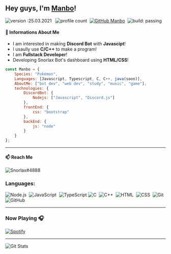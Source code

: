 ## Hey guys, I'm <a href="https://github.com/Jam-Manbo" target="_blank">Manbo</a>!
![version :25.03.2021](https://img.shields.io/badge/version-13.07.2021-informational) &nbsp;
![profile count](https://komarev.com/ghpvc/?username=Jam-Manbo&color=red)&nbsp;
[![GitHub Manbo](https://img.shields.io/github/followers/Jam-Manbo?label=follow&style=social)](https://github.com/Jam-Manbo)&nbsp;
![build: passing](https://img.shields.io/badge/build-passing-success)

#### 📕 Informations About Me

- I am interested in making **Discord Bot** with **Javascipt**!
- I usaully use **C/C++** to make a program!
- I am **Fullstack Developer**!
- Developing Snorlax Bot's dashboard using **HTML/CSS**!

```javascript
const Manbo = {
    Species: "Pokémon",
    Languages: [Javascript, Typescript, C, C++, java(soon)],
    AboutMe: ["bot dev", "web dev", "study", "music", "game"],
    technologies: {
        DiscordBot: {
            Nodejs: ["Javascript", "Discord.js"]
        },
        frontEnd: {
            css: "bootstrap"
        },
        backEnd: {
            js: "node"
        }        
    }
};
```

---
#### 📫 Reach Me
![Snorlax#4888](https://img.shields.io/badge/-Snorlax%EF%BC%834888-7289da?logo=Discord&logoColor=white) 

### Languages:

![Node.js](https://img.shields.io/badge/-Node.js-05122A?style=flat&logo=node.js)&nbsp;
![JavaScript](https://img.shields.io/badge/-JavaScript-05122A?style=flat&logo=javascript)&nbsp;
![TypeScript](https://img.shields.io/badge/-TypeScript-000?&logo=TypeScript)
![C](https://img.shields.io/badge/-C-05122A?style=flat&logo=C&logoColor=A8B9CC)&nbsp;
![C++](https://img.shields.io/badge/-C++-05122A?style=flat&logo=C%2B%2B&logoColor=00599C)&nbsp;
![HTML](https://img.shields.io/badge/-HTML-05122A?style=flat&logo=HTML5)&nbsp;
![CSS](https://img.shields.io/badge/-CSS-05122A?style=flat&logo=CSS3&logoColor=1572B6)&nbsp;
![Git](https://img.shields.io/badge/-Git-05122A?style=flat&logo=git)&nbsp;
![GitHub](https://img.shields.io/badge/-GitHub-05122A?style=flat&logo=github)&nbsp;


---
### Now Playing 🎧

[![Spotify](https://github-readme-remake.vercel.app/api/spotify)](https://open.spotify.com/user/0licxwhsv5i6wbc74tk7f5yx8)

---
![Git Stats](https://github-readme-stats.vercel.app/api?username=Jam-Manbo&show_icons=true&theme=tokyonight)

<!--
**Jam-Manbo/Jam-Manbo** is a ✨ _special_ ✨ repository because its `README.md` (this file) appears on your GitHub profile.

Here are some ideas to get you started:

- 🔭 I’m currently working on ...
- 🌱 I’m currently learning ...
- 👯 I’m looking to collaborate on ...
- 🤔 I’m looking for help with ...
- 💬 Ask me about ...
- 📫 How to reach me: ...
- 😄 Pronouns: ...
- ⚡ Fun fact: ...
-->
